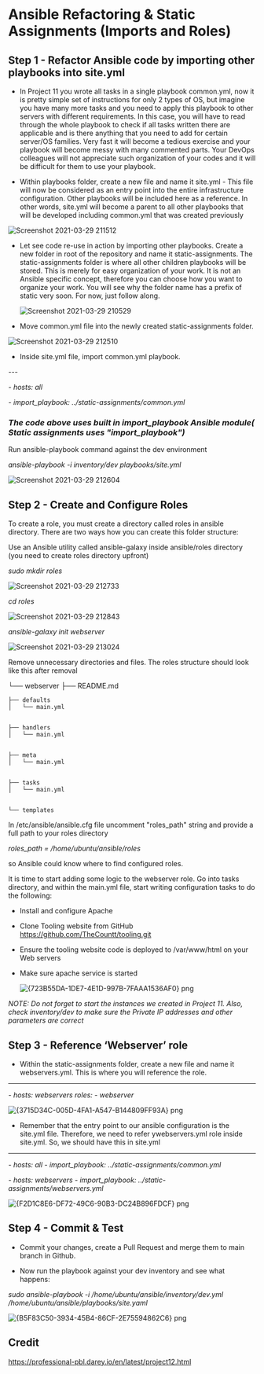 # Ansible Refactoring & Static Assignments (Imports and Roles)

## Step 1 - Refactor Ansible code by importing other playbooks into site.yml

- In Project 11 you wrote all tasks in a single playbook common.yml, now it is pretty simple set of instructions for only 2 types of OS, but imagine you have many more tasks 
  and you need to apply this playbook to other servers with different requirements. In this case, you will have to read through the whole playbook to check if all tasks written 
  there are applicable and is there anything that you need to add for certain server/OS families. Very fast it will become a tedious exercise and your playbook will become messy
  with many commented parts. Your DevOps colleagues will not appreciate such organization of your codes and it will be difficult for them to use your playbook.

- Within playbooks folder, create a new file and name it site.yml - This file will now be considered as an entry point into the entire infrastructure
  configuration. Other playbooks will be included here as a reference. In other words, site.yml will become a parent to all other playbooks that will be developed including 
  common.yml that was created previously
  
  

![Screenshot 2021-03-29 211512](https://user-images.githubusercontent.com/76074379/114617731-5eb8e800-9c5d-11eb-9c5b-4b0d3781b123.png)



- Let see code re-use in action by importing other playbooks. Create a new folder in root of the repository and name it static-assignments. 
  The static-assignments folder is where all other children playbooks will be stored. This is merely for easy organization of your work. It is not an Ansible specific concept,
  therefore you can choose how you want to organize your work. You will see why the folder name has a prefix of static very soon. For now, just follow along.
  
  
  ![Screenshot 2021-03-29 210529](https://user-images.githubusercontent.com/76074379/114618450-35e52280-9c5e-11eb-9c08-de32b33f28f1.png)



- Move common.yml file into the newly created static-assignments folder.



![Screenshot 2021-03-29 212510](https://user-images.githubusercontent.com/76074379/114619365-5497e900-9c5f-11eb-8391-b8606dccb211.png)



- Inside site.yml file, import common.yml playbook.

*---*

*- hosts: all*

*- import_playbook: ../static-assignments/common.yml*


### *The code above uses built in import_playbook Ansible module( Static assignments uses "import_playbook")*

Run ansible-playbook command against the dev environment

*ansible-playbook -i inventory/dev playbooks/site.yml*


![Screenshot 2021-03-29 212604](https://user-images.githubusercontent.com/76074379/114619542-8ad56880-9c5f-11eb-964f-1e1ae65e40ca.png)




## Step 2 - Create and Configure Roles

To create a role, you must create a directory called roles in ansible directory.
There are two ways how you can create this folder structure:

Use an Ansible utility called ansible-galaxy inside ansible/roles directory (you need to create roles directory upfront)

*sudo mkdir roles*

![Screenshot 2021-03-29 212733](https://user-images.githubusercontent.com/76074379/114619727-b6f0e980-9c5f-11eb-86ab-8719c9c39abf.png)



*cd roles*


![Screenshot 2021-03-29 212843](https://user-images.githubusercontent.com/76074379/114619952-ea337880-9c5f-11eb-8e11-072b8d6a3042.png)



*ansible-galaxy init webserver*

![Screenshot 2021-03-29 213024](https://user-images.githubusercontent.com/76074379/114620228-3979a900-9c60-11eb-8748-a2da9f579aba.png)


Remove unnecessary directories and files.  The roles structure should look like this after removal

└── webserver
    ├── README.md
    
    
    ├── defaults
    │   └── main.yml
    
    
    ├── handlers
    │   └── main.yml
    
    
    ├── meta
    │   └── main.yml
    
    
    ├── tasks
    │   └── main.yml
    
    
    └── templates
    
In /etc/ansible/ansible.cfg file uncomment "roles_path" string and provide a full path to your roles directory 

*roles_path = /home/ubuntu/ansible/roles*



so Ansible could know where to find configured roles.

It is time to start adding some logic to the webserver role. Go into tasks directory, and within the main.yml file, start writing configuration tasks to do the following:

- Install and configure Apache

- Clone Tooling website from GitHub https://github.com/TheCountt/tooling.git

- Ensure the tooling website code is deployed to /var/www/html on your Web servers

- Make sure apache service is started
    
    ![{723B55DA-1DE7-4E1D-997B-7FAAA1536AF0} png](https://user-images.githubusercontent.com/76074379/114937909-467ad180-9df3-11eb-90e2-e5013312afbe.jpg)
    
    
    
*NOTE: Do not forget to start the instances we created in Project 11. Also, check inventory/dev to make sure the Private IP addresses and other parameters are correct*


## Step 3 - Reference ‘Webserver’ role

- Within the static-assignments folder, create a new file and name it webservers.yml. This is where you will reference the role.

---

*- hosts: webservers*
  *roles:*
     *- webserver*
     
   ![{3715D34C-005D-4FA1-A547-B144809FF93A} png](https://user-images.githubusercontent.com/76074379/114937997-63afa000-9df3-11eb-9a84-cff7c465886d.jpg)
     
     
     
- Remember that the entry point to our ansible configuration is the site.yml file. Therefore, we need to refer ywebservers.yml role inside site.yml. So, we should have this
  in site.yml

---
*- hosts: all*
*- import_playbook: ../static-assignments/common.yml*

*- hosts: webservers*
*- import_playbook: ../static-assignments/webservers.yml*


![{F2D1C8E6-DF72-49C6-90B3-DC24B896FDCF} png](https://user-images.githubusercontent.com/76074379/114938177-a5d8e180-9df3-11eb-9352-3b5a9b0e3456.jpg)


## Step 4 - Commit & Test

- Commit your changes, create a Pull Request and merge them to main branch in Github.

- Now run the playbook against your dev inventory and see what happens:

*sudo ansible-playbook -i /home/ubuntu/ansible/inventory/dev.yml /home/ubuntu/ansible/playbooks/site.yaml*


![{B5F83C50-3934-45B4-86CF-2E75594862C6} png](https://user-images.githubusercontent.com/76074379/114938413-f0f2f480-9df3-11eb-8aa9-1f71f08fd035.jpg)



## Credit

https://professional-pbl.darey.io/en/latest/project12.html





